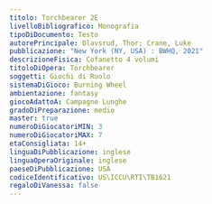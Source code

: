 ```yaml
---
titolo: Torchbearer 2E
livelloBibliografico: Monografia
tipoDiDocumento: Testo
autorePrincipale: Olavsrud, Thor; Crane, Luke
pubblicazione: "New York (NY, USA) : BWHQ, 2021"
descrizioneFisica: Cofanetto 4 volumi
titoloDiOpera: Torchbearer
soggetti: Giochi di Ruolo
sistemaDiGioco: Burning Wheel
ambientazione: fantasy
giocoAdattoA: Campagne Lunghe
gradoDiPreparazione: medio
master: true
numeroDiGiocatoriMIN: 3
numeroDiGiocatoriMAX: 7
etaConsigliata: 14+
linguaDiPubblicazione: inglese
linguaOperaOriginale: inglese
paeseDiPubblicazione: USA
codiceIdentificativo: US\ICCU\RTI\TB1621
regaloDiVanessa: false
---
```

